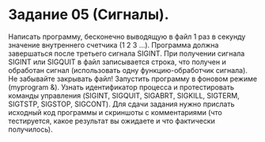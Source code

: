 # Задание 05 (Сигналы).
Написать программу, бесконечно выводящую в файл 1 раз в секунду значение внутреннего счетчика (1 2 3 …). Программа должна завершаться после третьего сигнала SIGINT. При получении сигнала SIGINT или SIGQUIT в файл записывается строка, что получен и обработан сигнал (использовать одну функцию-обработчик сигнала). Не забывайте закрывать файл!
Запустить программу в фоновом режиме (myprogram &). Узнать идентификатор процесса и протестировать команды управления (SIGINT, SIGQUIT, SIGABRT, SIGKILL, SIGTERM, SIGTSTP, SIGSTOP, SIGCONT). Для сдачи задания нужно прислать исходный код программы и скриншоты с комментариями (что тестируется, какое результат вы ожидаете и что фактически получилось).